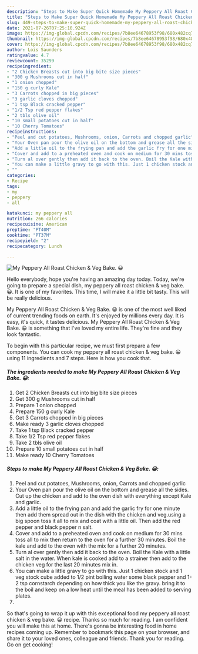 ```yaml
---
description: "Steps to Make Super Quick Homemade My Peppery All Roast Chicken &amp;amp; Veg Bake. 😀"
title: "Steps to Make Super Quick Homemade My Peppery All Roast Chicken &amp;amp; Veg Bake. 😀"
slug: 449-steps-to-make-super-quick-homemade-my-peppery-all-roast-chicken-and-amp-veg-bake
date: 2021-07-26T07:25:10.924Z
image: https://img-global.cpcdn.com/recipes/7b8ee64678953f98/680x482cq70/my-peppery-all-roast-chicken-veg-bake-recipe-main-photo.jpg
thumbnail: https://img-global.cpcdn.com/recipes/7b8ee64678953f98/680x482cq70/my-peppery-all-roast-chicken-veg-bake-recipe-main-photo.jpg
cover: https://img-global.cpcdn.com/recipes/7b8ee64678953f98/680x482cq70/my-peppery-all-roast-chicken-veg-bake-recipe-main-photo.jpg
author: Lois Saunders
ratingvalue: 4.7
reviewcount: 35299
recipeingredient:
- "2 Chicken Breasts cut into big bite size pieces"
- "300 g Mushrooms cut in half"
- "1 onion chopped"
- "150 g curly Kale"
- "3 Carrots chopped in big pieces"
- "3 garlic cloves chopped"
- "1 tsp Black cracked pepper"
- "1/2 Tsp red pepper flakes"
- "2 tbls olive oil"
- "10 small potatoes cut in half"
- "10 Cherry Tomatoes"
recipeinstructions:
- "Peel and cut potatoes, Mushrooms, onion, Carrots and chopped garlic"
- "Your Oven pan pour the olive oil on the bottom and grease all the sides. Cut up the chicken and add to the oven dish with everything except Kale and garlic."
- "Add a little oil to the frying pan and add the garlic fry for one minute then add them spread out in the dish with the chicken and veg.using a big spoon toss it all to mix and coat with a little oil. Then add the red pepper and black pepper n salt."
- "Cover and add to a preheated oven and cook on medium for 30 mins toss all to mix then return to the oven for a further 30 minutes. Boil the kale and add to the oven with the mix for a further 20 minutes."
- "Turn al over gently then add it back to the oven. Boil the Kale with a little salt in the water. When kale is cooked add to a strainer then add to the chicken veg for the last 20 minutes mix in."
- "You can make a little gravy to go with this. Just 1 chicken stock and 1 veg stock cube added to 1/2 pint boiling water some black pepper and 1-2 tsp cornstarch depending on how thick you like the gravy. bring it to the boil and keep on a low heat until the meal has been added to serving plates."
- ""
categories:
- Recipe
tags:
- my
- peppery
- all

katakunci: my peppery all 
nutrition: 266 calories
recipecuisine: American
preptime: "PT40M"
cooktime: "PT37M"
recipeyield: "2"
recipecategory: Lunch

---
```



![My Peppery All Roast Chicken &amp; Veg Bake. 😀](https://img-global.cpcdn.com/recipes/7b8ee64678953f98/680x482cq70/my-peppery-all-roast-chicken-veg-bake-recipe-main-photo.jpg)

Hello everybody, hope you're having an amazing day today. Today, we're going to prepare a special dish, my peppery all roast chicken &amp; veg bake. 😀. It is one of my favorites. This time, I will make it a little bit tasty. This will be really delicious.

My Peppery All Roast Chicken &amp; Veg Bake. 😀 is one of the most well liked of current trending foods on earth. It's enjoyed by millions every day. It is easy, it's quick, it tastes delicious. My Peppery All Roast Chicken &amp; Veg Bake. 😀 is something that I've loved my entire life. They're fine and they look fantastic.




To begin with this particular recipe, we must first prepare a few components. You can cook my peppery all roast chicken &amp; veg bake. 😀 using 11 ingredients and 7 steps. Here is how you cook that.

<!--inarticleads1-->

##### The ingredients needed to make My Peppery All Roast Chicken &amp; Veg Bake. 😀:

1. Get 2 Chicken Breasts cut into big bite size pieces
1. Get 300 g Mushrooms cut in half
1. Prepare 1 onion chopped
1. Prepare 150 g curly Kale
1. Get 3 Carrots chopped in big pieces
1. Make ready 3 garlic cloves chopped
1. Take 1 tsp Black cracked pepper
1. Take 1/2 Tsp red pepper flakes
1. Take 2 tbls olive oil
1. Prepare 10 small potatoes cut in half
1. Make ready 10 Cherry Tomatoes




<!--inarticleads2-->

##### Steps to make My Peppery All Roast Chicken &amp; Veg Bake. 😀:

1. Peel and cut potatoes, Mushrooms, onion, Carrots and chopped garlic
1. Your Oven pan pour the olive oil on the bottom and grease all the sides. Cut up the chicken and add to the oven dish with everything except Kale and garlic.
1. Add a little oil to the frying pan and add the garlic fry for one minute then add them spread out in the dish with the chicken and veg.using a big spoon toss it all to mix and coat with a little oil. Then add the red pepper and black pepper n salt.
1. Cover and add to a preheated oven and cook on medium for 30 mins toss all to mix then return to the oven for a further 30 minutes. Boil the kale and add to the oven with the mix for a further 20 minutes.
1. Turn al over gently then add it back to the oven. Boil the Kale with a little salt in the water. When kale is cooked add to a strainer then add to the chicken veg for the last 20 minutes mix in.
1. You can make a little gravy to go with this. Just 1 chicken stock and 1 veg stock cube added to 1/2 pint boiling water some black pepper and 1-2 tsp cornstarch depending on how thick you like the gravy. bring it to the boil and keep on a low heat until the meal has been added to serving plates.
1. 




So that's going to wrap it up with this exceptional food my peppery all roast chicken &amp; veg bake. 😀 recipe. Thanks so much for reading. I am confident you will make this at home. There's gonna be interesting food in home recipes coming up. Remember to bookmark this page on your browser, and share it to your loved ones, colleague and friends. Thank you for reading. Go on get cooking!
